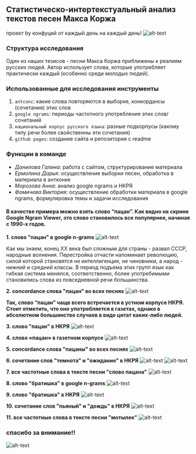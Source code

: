 ## Статистическо-интертекстуальный анализ текстов песен Макса Коржа

проект by конфуций от каждый день на каждый день!
![alt-text](konfucii.jpg)

### Структура исследования ###
Один из наших тезисов - песни Макса Коржа приближены к реалиям русских людей. 
Автор использует слова, которые употребляет практически каждый (особенно среди молодых людей).
 
### Использованные для исследования инструменты

1. `antconc`: какие слова повторяются в выборке, конкордансы (сочетания) этих слов
2. `google ngrams`: периоды частотного употребления этих слов/сочетаний
3. `национальный корпус русского языка`: разные подкорпусы (какому типу речи более свойственны эти сочетания)
4. `github pages`: создание сайта и репозитория с readme


### Функции в команде

- _Данилова Галина_: работа с сайтом, структурирование материала
- _Ермолина Дарья_: осуществление выборки песен, обработка в материала в антконке
- _Морозова Анна_: анализ google ngrams и НКРЯ
- _Фомичева Виктория_: осуществление обработки материала в google ngrams, формулировка темы и задачи исследования

#### В качестве примера можно взять слово “пацан”. Как видно на скрине Google Ngram Viewer, это слово становилось все популярнее, начиная с 1990-х годов. 

**1. слово "пацан" в google n-grams**
![alt-text](patsanngram.png)

Как мы знаем, конец XX века был сложным для страны - развал СССР, народные волнения. Перестройка отчасти напоминает революцию, силой которой становятся не интеллигенция, не чиновники, а народ - нижний и средний классы. В период подъема этих групп язык как гибкая система менялся, соответственно, более употребимыми становились слова из повседневной речи большинства. 

**2. concordance слова "пацан" во всех песнях**
![alt-text](vsepesniconcordancepatsan.png)

**Так, слово “пацан” чаще всего встречается в устном корпусе НКРЯ. Стоит отметить, что оно употребляется в газетах, однако в абсолютном большинстве случаев в виде цитат каких-либо людей.**

**3. слово "пацан" в НКРЯ**
![alt-text](patsannkrya.jpg)

**4. слово «пацан» в газетном корпусе**
![alt-text](patsangazeta.jpg)

**5. concordance слова "пацаны" во всех песнях**
![alt-text](vsepesniconcordancepatsani.png)

**6. сочетание слов "темнота" и "ожидание" в НКРЯ**
![alt-text](temnotankrya.png)
![alt-text](temnotankrya2.png)

**7. все частотные слова в тексте песни "слово пацана"**
![alt-text](slovopatsanawordlist.png)

**8. слово "братишка" в google n-grams**
![alt-text](bratishkangram.png)

**9. слово "братишка" в НКРЯ**
![alt-text](bratishkankrya.png)

**10. сочетание слов "пьяный" и "дождь" в НКРЯ**
![alt-text](pyaniidozhdnkrya.png)

**11. все частотные слова в тексте песни "мотылек"**
![alt-text](motilekwordlist.png)

### спасибо за внимание!!
![alt-text](korzh.jpg)
